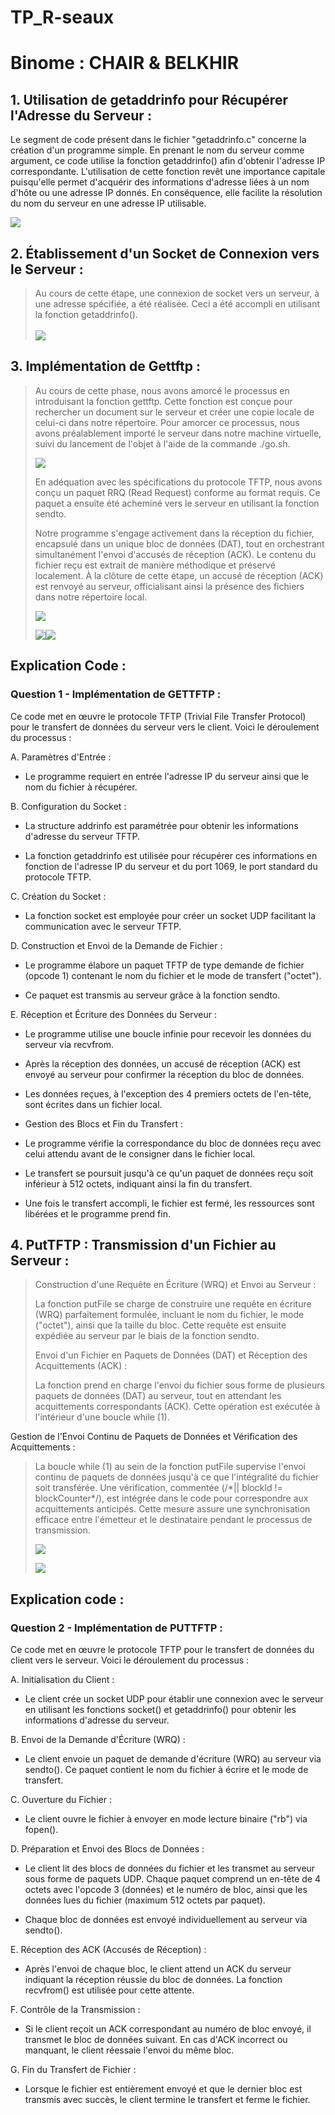 # TP_R-seaux
# Binome : CHAIR & BELKHIR

## 1.  Utilisation de getaddrinfo pour Récupérer l\'Adresse du Serveur :

Le segment de code présent dans le fichier \"getaddrinfo.c\" concerne la
création d\'un programme simple. En prenant le nom du serveur comme
argument, ce code utilise la fonction getaddrinfo() afin d\'obtenir
l\'adresse IP correspondante. L\'utilisation de cette fonction revêt une
importance capitale puisqu\'elle permet d\'acquérir des informations
d\'adresse liées à un nom d\'hôte ou une adresse IP donnés. En
conséquence, elle facilite la résolution du nom du serveur en une
adresse IP utilisable.

![](vertopal_89c8a71fa7fa42ecbaba98c00c075c87/media/image1.png)

## 2.  Établissement d\'un Socket de Connexion vers le Serveur :

> Au cours de cette étape, une connexion de socket vers un serveur, à
> une adresse spécifiée, a été réalisée. Ceci a été accompli en
> utilisant la fonction getaddrinfo().\
> \
> ![](vertopal_89c8a71fa7fa42ecbaba98c00c075c87/media/image2.png)


## 3.  Implémentation de Gettftp :

> Au cours de cette phase, nous avons amorcé le processus en
> introduisant la fonction gettftp. Cette fonction est conçue pour
> rechercher un document sur le serveur et créer une copie locale de
> celui-ci dans notre répertoire. Pour amorcer ce processus, nous avons
> préalablement importé le serveur dans notre machine virtuelle, suivi
> du lancement de l\'objet à l\'aide de la commande ./go.sh.
>
> ![](vertopal_89c8a71fa7fa42ecbaba98c00c075c87/media/image3.png)
> 
> En adéquation avec les spécifications du protocole TFTP, nous avons
> conçu un paquet RRQ (Read Request) conforme au format requis. Ce
> paquet a ensuite été acheminé vers le serveur en utilisant la fonction
> sendto.
>
> Notre programme s\'engage activement dans la réception du fichier,
> encapsulé dans un unique bloc de données (DAT), tout en orchestrant
> simultanément l\'envoi d\'accusés de réception (ACK). Le contenu du
> fichier reçu est extrait de manière méthodique et préservé localement.
> À la clôture de cette étape, un accusé de réception (ACK) est renvoyé
> au serveur, officialisant ainsi la présence des fichiers dans notre
> répertoire local.
>
> ![](vertopal_89c8a71fa7fa42ecbaba98c00c075c87/media/image4.png)
>
> ![](vertopal_89c8a71fa7fa42ecbaba98c00c075c87/media/image5.png)![](vertopal_89c8a71fa7fa42ecbaba98c00c075c87/media/image6.png)
>
## Explication Code :

### Question 1 - Implémentation de GETTFTP :

Ce code met en œuvre le protocole TFTP (Trivial File Transfer Protocol)
pour le transfert de données du serveur vers le client. Voici le
déroulement du processus :

A.  Paramètres d\'Entrée :

-   Le programme requiert en entrée l\'adresse IP du serveur ainsi que
    le nom du fichier à récupérer.

B.  Configuration du Socket :

-   La structure addrinfo est paramétrée pour obtenir les informations
    d\'adresse du serveur TFTP.

-   La fonction getaddrinfo est utilisée pour récupérer ces informations
    en fonction de l\'adresse IP du serveur et du port 1069, le port
    standard du protocole TFTP.

C.  Création du Socket :

-   La fonction socket est employée pour créer un socket UDP facilitant
    la communication avec le serveur TFTP.

D.  Construction et Envoi de la Demande de Fichier :

-   Le programme élabore un paquet TFTP de type demande de fichier
    (opcode 1) contenant le nom du fichier et le mode de transfert
    (\"octet\").

-   Ce paquet est transmis au serveur grâce à la fonction sendto.

E.  Réception et Écriture des Données du Serveur :

-   Le programme utilise une boucle infinie pour recevoir les données du
    serveur via recvfrom.

-   Après la réception des données, un accusé de réception (ACK) est
    envoyé au serveur pour confirmer la réception du bloc de données.

-   Les données reçues, à l\'exception des 4 premiers octets de
    l\'en-tête, sont écrites dans un fichier local.

-   Gestion des Blocs et Fin du Transfert :

-   Le programme vérifie la correspondance du bloc de données reçu avec
    celui attendu avant de le consigner dans le fichier local.

-   Le transfert se poursuit jusqu\'à ce qu\'un paquet de données reçu
    soit inférieur à 512 octets, indiquant ainsi la fin du transfert.

-   Une fois le transfert accompli, le fichier est fermé, les ressources
    sont libérées et le programme prend fin.

## 4.  PutTFTP : Transmission d\'un Fichier au Serveur :

> Construction d\'une Requête en Écriture (WRQ) et Envoi au Serveur :
>
> La fonction putFile se charge de construire une requête en écriture
> (WRQ) parfaitement formulée, incluant le nom du fichier, le mode
> (\"octet\"), ainsi que la taille du bloc. Cette requête est ensuite
> expédiée au serveur par le biais de la fonction sendto.
>
> Envoi d\'un Fichier en Paquets de Données (DAT) et Réception des
> Acquittements (ACK) :
>
> La fonction prend en charge l\'envoi du fichier sous forme de
> plusieurs paquets de données (DAT) au serveur, tout en attendant les
> acquittements correspondants (ACK). Cette opération est exécutée à
> l\'intérieur d\'une boucle while (1).

Gestion de l\'Envoi Continu de Paquets de Données et Vérification des
Acquittements :

> La boucle while (1) au sein de la fonction putFile supervise l\'envoi
> continu de paquets de données jusqu\'à ce que l\'intégralité du
> fichier soit transférée. Une vérification, commentée (/\*\|\| blockId
> != blockCounter\*/), est intégrée dans le code pour correspondre aux
> acquittements anticipés. Cette mesure assure une synchronisation
> efficace entre l\'émetteur et le destinataire pendant le processus de
> transmission.
>
> ![](vertopal_89c8a71fa7fa42ecbaba98c00c075c87/media/image7.png)
>
> ![](vertopal_89c8a71fa7fa42ecbaba98c00c075c87/media/image8.png)
## Explication code :
>
### Question 2 - Implémentation de PUTTFTP :

 Ce code met en œuvre le protocole TFTP pour le transfert de données du
 client vers le serveur. Voici le déroulement du processus :

 A\. Initialisation du Client :

 -  Le client crée un socket UDP pour établir une connexion avec le
 serveur en utilisant les fonctions socket() et getaddrinfo() pour
 obtenir les informations d\'adresse du serveur.

 B\. Envoi de la Demande d\'Écriture (WRQ) :

 -  Le client envoie un paquet de demande d\'écriture (WRQ) au serveur
 via sendto(). Ce paquet contient le nom du fichier à écrire et le mode
 de transfert.

 C\. Ouverture du Fichier :

 -  Le client ouvre le fichier à envoyer en mode lecture binaire
 (\"rb\") via fopen().

 D\. Préparation et Envoi des Blocs de Données :

 -  Le client lit des blocs de données du fichier et les transmet au
 serveur sous forme de paquets UDP. Chaque paquet comprend un en-tête
 de 4 octets avec l\'opcode 3 (données) et le numéro de bloc, ainsi que
 les données lues du fichier (maximum 512 octets par paquet).

 -   Chaque bloc de données est envoyé individuellement au serveur via
 sendto().

 E\. Réception des ACK (Accusés de Réception) :

 -   Après l\'envoi de chaque bloc, le client attend un ACK du serveur
 indiquant la réception réussie du bloc de données. La fonction
 recvfrom() est utilisée pour cette attente.

 F\. Contrôle de la Transmission :

 -   Si le client reçoit un ACK correspondant au numéro de bloc envoyé,
 il transmet le bloc de données suivant. En cas d\'ACK incorrect ou
 manquant, le client réessaie l\'envoi du même bloc.

 G\. Fin du Transfert de Fichier :

 -   Lorsque le fichier est entièrement envoyé et que le dernier bloc
 est transmis avec succès, le client termine le transfert et ferme le
 fichier.
